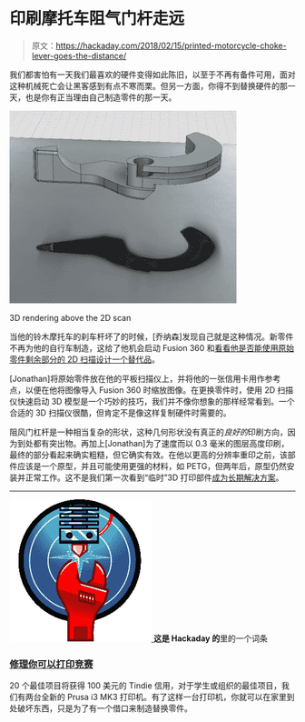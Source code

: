 # 印刷摩托车阻气门杆走远

> 原文：<https://hackaday.com/2018/02/15/printed-motorcycle-choke-lever-goes-the-distance/>

我们都害怕有一天我们最喜欢的硬件变得如此陈旧，以至于不再有备件可用，面对这种机械死亡会让黑客感到有点不寒而栗。但另一方面，你得不到替换硬件的那一天，也是你有正当理由自己制造零件的那一天。

[![](img/e0c135fb8022443acf598ae427a717db.png)](https://hackaday.com/wp-content/uploads/2018/02/3dpchoke_detail.jpg)

3D rendering above the 2D scan

当他的铃木摩托车的刹车杆坏了的时候，[乔纳森]发现自己就是这种情况。新零件不再为他的自行车制造，这给了他机会启动 Fusion 360 和[看看他是否能使用原始零件剩余部分的 2D 扫描设计一个替代品](https://hackaday.io/project/34267-3d-printed-motorcycle-choke)。

[Jonathan]将原始零件放在他的平板扫描仪上，并将他的一张信用卡用作参考点，以便在他将图像导入 Fusion 360 时缩放图像。在更换零件时，使用 2D 扫描仪快速启动 3D 模型是一个巧妙的技巧，我们并不像你想象的那样经常看到。一个合适的 3D 扫描仪很酷，但肯定不是像这样复制硬件时需要的。

阻风门杠杆是一种相当复杂的形状，这种几何形状没有真正的*良好的*印刷方向，因为到处都有突出物。再加上[Jonathan]为了速度而以 0.3 毫米的图层高度印刷，最终的部分看起来确实粗糙，但它确实有效。在他以更高的分辨率重印之前，该部件应该是一个原型，并且可能使用更强的材料，如 PETG，但两年后，原型仍然安装并正常工作。这不是我们第一次看到“临时”3D 打印部件[成为长期解决方案](https://hackaday.com/2017/10/20/3d-printed-gear-serves-seven-months-hard-labor/)。

* * *

[![](img/4cc67d024fa492ded7f1ca02e4f6ee25.png) ](https://hackaday.io/contest/32812-repairs-you-can-print-contest) **这是 Hackaday 的**里的一个词条

### [修理你可以打印竞赛](https://hackaday.io/contest/32812-repairs-you-can-print-contest)

20 个最佳项目将获得 100 美元的 Tindie 信用，对于学生或组织的最佳项目，我们有两台全新的 Prusa i3 MK3 打印机。有了这样一台打印机，你就可以在家里到处破坏东西，只是为了有一个借口来制造替换零件。